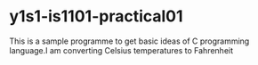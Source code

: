 # y1s1-is1101-practical01
 This is a sample programme to get basic ideas of C programming language.I am converting Celsius temperatures to Fahrenheit
